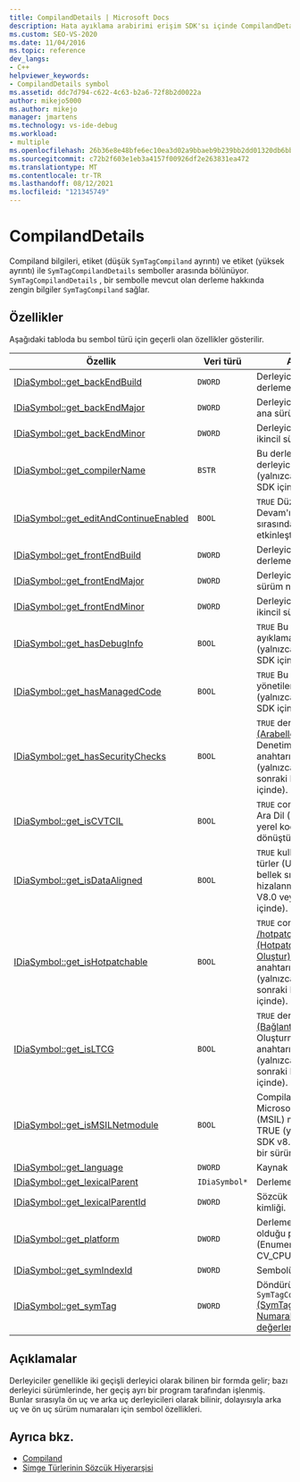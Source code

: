 ```yaml
---
title: CompilandDetails | Microsoft Docs
description: Hata ayıklama arabirimi erişim SDK'sı içinde CompilandDetails sembol türü (SymTagCompilandDetails) Visual Studio başvuru bilgilerini bulun.
ms.custom: SEO-VS-2020
ms.date: 11/04/2016
ms.topic: reference
dev_langs:
- C++
helpviewer_keywords:
- CompilandDetails symbol
ms.assetid: ddc7d794-c622-4c63-b2a6-72f8b2d0022a
author: mikejo5000
ms.author: mikejo
manager: jmartens
ms.technology: vs-ide-debug
ms.workload:
- multiple
ms.openlocfilehash: 26b36e8e48bfe6ec10ea3d02a9bbaeb9b239bb2dd01320db6bbf42523baa17ca
ms.sourcegitcommit: c72b2f603e1eb3a4157f00926df2e263831ea472
ms.translationtype: MT
ms.contentlocale: tr-TR
ms.lasthandoff: 08/12/2021
ms.locfileid: "121345749"
---
```

# <a name="compilanddetails"></a>CompilandDetails
Compiland bilgileri, etiket (düşük `SymTagCompiland` ayrıntı) ve etiket (yüksek ayrıntı) ile `SymTagCompilandDetails` semboller arasında bölünüyor. `SymTagCompilandDetails` , bir sembolle mevcut olan derleme hakkında zengin bilgiler `SymTagCompiland` sağlar.

## <a name="properties"></a>Özellikler
 Aşağıdaki tabloda bu sembol türü için geçerli olan özellikler gösterilir.

|Özellik|Veri türü|Açıklama|
|--------------|---------------|-----------------|
|[IDiaSymbol::get_backEndBuild](../../debugger/debug-interface-access/idiasymbol-get-backendbuild.md)|`DWORD`|Derleyicinin arka uç derleme numarası.|
|[IDiaSymbol::get_backEndMajor](../../debugger/debug-interface-access/idiasymbol-get-backendmajor.md)|`DWORD`|Derleyicinin arka uç ana sürüm numarası.|
|[IDiaSymbol::get_backEndMinor](../../debugger/debug-interface-access/idiasymbol-get-backendminor.md)|`DWORD`|Derleyicinin arka uç ikincil sürüm numarası.|
|[IDiaSymbol::get_compilerName](../../debugger/debug-interface-access/idiasymbol-get-compilername.md)|`BSTR`|Bu derlemeyi üreten derleyicinin adı (yalnızca V8.0 veya DIA SDK içinde).|
|[IDiaSymbol::get_editAndContinueEnabled](../../debugger/debug-interface-access/idiasymbol-get-editandcontinueenabled.md)|`BOOL`|`TRUE` Düzenle ve Devam'ın derleme sırasında etkinleştirildiyse.|
|[IDiaSymbol::get_frontEndBuild](../../debugger/debug-interface-access/idiasymbol-get-frontendbuild.md)|`DWORD`|Derleyicinin ön uç derleme numarası.|
|[IDiaSymbol::get_frontEndMajor](../../debugger/debug-interface-access/idiasymbol-get-frontendmajor.md)|`DWORD`|Derleyicinin ön uç ana sürüm numarası.|
|[IDiaSymbol::get_frontEndMinor](../../debugger/debug-interface-access/idiasymbol-get-frontendminor.md)|`DWORD`|Derleyicinin ön uç ikincil sürüm numarası.|
|[IDiaSymbol::get_hasDebugInfo](../../debugger/debug-interface-access/idiasymbol-get-hasdebuginfo.md)|`BOOL`|`TRUE` Bu derlemede hata ayıklama bilgileri varsa (yalnızca V8.0 veya DIA SDK içinde).|
|[IDiaSymbol::get_hasManagedCode](../../debugger/debug-interface-access/idiasymbol-get-hasmanagedcode.md)|`BOOL`|`TRUE` Bu derleme yönetilen kod içeriyorsa (yalnızca v8.0 veya DIA SDK içinde).|
|[IDiaSymbol::get_hasSecurityChecks](../../debugger/debug-interface-access/idiasymbol-get-hassecuritychecks.md)|`BOOL`|`TRUE` derleme [/GS (Arabellek](/cpp/build/reference/gs-buffer-security-check) Güvenlik Denetimi) derleyici anahtarıyla derlenmişse (yalnızca V8.0 veya sonraki bir DIA SDK içinde).|
|[IDiaSymbol::get_isCVTCIL](../../debugger/debug-interface-access/idiasymbol-get-iscvtcil.md)|`BOOL`|`TRUE` compiland, Ortak Ara Dil (CIL) kodundan yerel koda dönüştürülecekse.|
|[IDiaSymbol::get_isDataAligned](../../debugger/debug-interface-access/idiasymbol-get-isdataaligned.md)|`BOOL`|`TRUE` kullanıcı tanımlı türler (UDT) belirli bir bellek sınırına hizalanmışsa (yalnızca V8.0 veya DIA SDK içinde).|
|[IDiaSymbol::get_isHotpatchable](../../debugger/debug-interface-access/idiasymbol-get-ishotpatchable.md)|`BOOL`|`TRUE` compiland [/hotpatch (Hotpatchable Image Oluştur)](/cpp/build/reference/hotpatch-create-hotpatchable-image) derleyici anahtarıyla derlenmişse (yalnızca v8.0 veya sonraki bir DIA SDK içinde).|
|[IDiaSymbol::get_isLTCG](../../debugger/debug-interface-access/idiasymbol-get-isltcg.md)|`BOOL`|`TRUE` derleme [/LTCG (Bağlantı](/cpp/build/reference/ltcg-link-time-code-generation) Zamanı Kod Oluşturma) derleyici anahtarıyla derlenmişse (yalnızca V8.0 veya sonraki bir DIA SDK içinde).|
|[IDiaSymbol::get_isMSILNetmodule](../../debugger/debug-interface-access/idiasymbol-get-ismsilnetmodule.md)|`BOOL`|Compiland bir Microsoft Ara Dil (MSIL) modülü ise TRUE (yalnızca DIA SDK v8.0 veya sonraki bir sürümü için).|
|[IDiaSymbol::get_language](../../debugger/debug-interface-access/idiasymbol-get-language.md)|`DWORD`|Kaynak kod dili.|
|[IDiaSymbol::get_lexicalParent](../../debugger/debug-interface-access/idiasymbol-get-lexicalparent.md)|`IDiaSymbol*`|Derlemenin simgesi.|
|[IDiaSymbol::get_lexicalParentId](../../debugger/debug-interface-access/idiasymbol-get-lexicalparentid.md)|`DWORD`|Sözcük üst simgesinin kimliği.|
|[IDiaSymbol::get_platform](../../debugger/debug-interface-access/idiasymbol-get-platform.md)|`DWORD`|Derlemenin derlenmiş olduğu platform (Enumeration CV_CPU_TYPE_e [biri).](../../debugger/debug-interface-access/cv-cpu-type-e.md)|
|[IDiaSymbol::get_symIndexId](../../debugger/debug-interface-access/idiasymbol-get-symindexid.md)|`DWORD`|Sembolün dizin kimliği.|
|[IDiaSymbol::get_symTag](../../debugger/debug-interface-access/idiasymbol-get-symtag.md)|`DWORD`|Döndürür `SymTagCompilandDetails` [(SymTagEnum Numaralama değerlerinden](../../debugger/debug-interface-access/symtagenum.md) biri).|

## <a name="remarks"></a>Açıklamalar
 Derleyiciler genellikle iki geçişli derleyici olarak bilinen bir formda gelir; bazı derleyici sürümlerinde, her geçiş ayrı bir program tarafından işlenmiş. Bunlar sırasıyla ön uç ve arka uç derleyicileri olarak bilinir, dolayısıyla arka uç ve ön uç sürüm numaraları için sembol özellikleri.

## <a name="see-also"></a>Ayrıca bkz.
- [Compiland](../../debugger/debug-interface-access/compiland.md)
- [Simge Türlerinin Sözcük Hiyerarşisi](../../debugger/debug-interface-access/lexical-hierarchy-of-symbol-types.md)